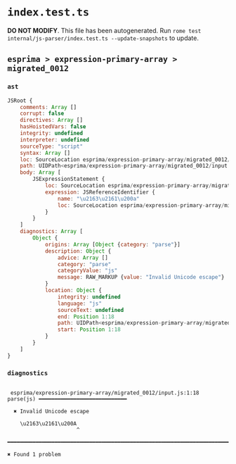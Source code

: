 # `index.test.ts`

**DO NOT MODIFY**. This file has been autogenerated. Run `rome test internal/js-parser/index.test.ts --update-snapshots` to update.

## `esprima > expression-primary-array > migrated_0012`

### `ast`

```javascript
JSRoot {
	comments: Array []
	corrupt: false
	directives: Array []
	hasHoistedVars: false
	integrity: undefined
	interpreter: undefined
	sourceType: "script"
	syntax: Array []
	loc: SourceLocation esprima/expression-primary-array/migrated_0012/input.js 1:0-2:0
	path: UIDPath<esprima/expression-primary-array/migrated_0012/input.js>
	body: Array [
		JSExpressionStatement {
			loc: SourceLocation esprima/expression-primary-array/migrated_0012/input.js 1:0-1:18
			expression: JSReferenceIdentifier {
				name: "\u2163\u2161\u200a"
				loc: SourceLocation esprima/expression-primary-array/migrated_0012/input.js 1:0-1:18 (\u2163\u2161\u200a)
			}
		}
	]
	diagnostics: Array [
		Object {
			origins: Array [Object {category: "parse"}]
			description: Object {
				advice: Array []
				category: "parse"
				categoryValue: "js"
				message: RAW_MARKUP {value: "Invalid Unicode escape"}
			}
			location: Object {
				integrity: undefined
				language: "js"
				sourceText: undefined
				end: Position 1:18
				path: UIDPath<esprima/expression-primary-array/migrated_0012/input.js>
				start: Position 1:18
			}
		}
	]
}
```

### `diagnostics`

```

 esprima/expression-primary-array/migrated_0012/input.js:1:18 parse(js) ━━━━━━━━━━━━━━━━━━━━━━━━━━━━

  ✖ Invalid Unicode escape

    \u2163\u2161\u200A
                      ^

━━━━━━━━━━━━━━━━━━━━━━━━━━━━━━━━━━━━━━━━━━━━━━━━━━━━━━━━━━━━━━━━━━━━━━━━━━━━━━━━━━━━━━━━━━━━━━━━━━━━

✖ Found 1 problem

```
